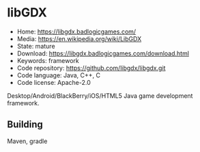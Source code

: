 # libGDX

- Home: https://libgdx.badlogicgames.com/
- Media: https://en.wikipedia.org/wiki/LibGDX
- State: mature
- Download: https://libgdx.badlogicgames.com/download.html
- Keywords: framework
- Code repository: https://github.com/libgdx/libgdx.git
- Code language: Java, C++, C
- Code license: Apache-2.0

Desktop/Android/BlackBerry/iOS/HTML5 Java game development framework.

## Building

Maven, gradle

